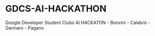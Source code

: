 # GDCS-AI-HACKATHON
Google Developer Student Clubs AI HACKATON - Bonvini - Calabrò - Gennaro - Pagano
